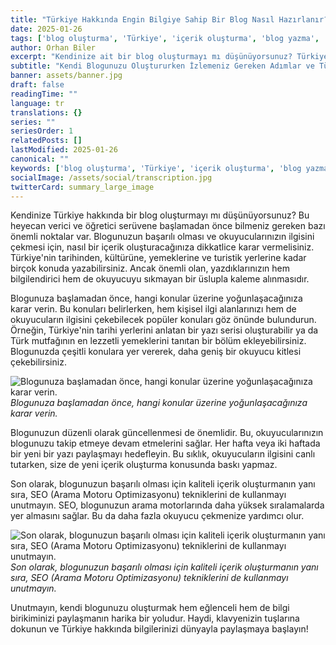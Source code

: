 ```yaml
---
title: "Türkiye Hakkında Engin Bilgiye Sahip Bir Blog Nasıl Hazırlanır?"
date: 2025-01-26
tags: ['blog oluşturma', 'Türkiye', 'içerik oluşturma', 'blog yazma', 'Türkiye hakkında bilgi']
author: Orhan Biler
excerpt: "Kendinize ait bir blog oluşturmayı mı düşünüyorsunuz? Türkiye hakkında engin bilgiye sahip bir blog hazırlamak için izlemeniz gereken adımları ve ilginç içerik önerilerini keşfedin."
subtitle: "Kendi Blogunuzu Oluştururken İzlemeniz Gereken Adımlar ve Türkiye Hakkında İlginç İçerikler"
banner: assets/banner.jpg
draft: false
readingTime: ""
language: tr
translations: {}
series: ""
seriesOrder: 1
relatedPosts: []
lastModified: 2025-01-26
canonical: ""
keywords: ['blog oluşturma', 'Türkiye', 'içerik oluşturma', 'blog yazma', 'Türkiye hakkında bilgi']
socialImage: /assets/social/transcription.jpg
twitterCard: summary_large_image
---
```


Kendinize Türkiye hakkında bir blog oluşturmayı mı düşünüyorsunuz? Bu heyecan verici ve öğretici serüvene başlamadan önce bilmeniz gereken bazı önemli noktalar var. Blogunuzun başarılı olması ve okuyucularınızın ilgisini çekmesi için, nasıl bir içerik oluşturacağınıza dikkatlice karar vermelisiniz. Türkiye'nin tarihinden, kültürüne, yemeklerine ve turistik yerlerine kadar birçok konuda yazabilirsiniz. Ancak önemli olan, yazdıklarınızın hem bilgilendirici hem de okuyucuyu sıkmayan bir üslupla kaleme alınmasıdır.

Blogunuza başlamadan önce, hangi konular üzerine yoğunlaşacağınıza karar verin. Bu konuları belirlerken, hem kişisel ilgi alanlarınızı hem de okuyucuların ilgisini çekebilecek popüler konuları göz önünde bulundurun. Örneğin, Türkiye'nin tarihi yerlerini anlatan bir yazı serisi oluşturabilir ya da Türk mutfağının en lezzetli yemeklerini tanıtan bir bölüm ekleyebilirsiniz. Blogunuzda çeşitli konulara yer vererek, daha geniş bir okuyucu kitlesi çekebilirsiniz.


![Blogunuza başlamadan önce, hangi konular üzerine yoğunlaşacağınıza karar verin.](https://res.cloudinary.com/dn0ruuuu9/image/upload/v1737851299/turk-turkish-arkadas-friend-yemek-dinner-murat-20240125_pqiks4.jpg)
*Blogunuza başlamadan önce, hangi konular üzerine yoğunlaşacağınıza karar verin.*


Blogunuzun düzenli olarak güncellenmesi de önemlidir. Bu, okuyucularınızın blogunuzu takip etmeye devam etmelerini sağlar. Her hafta veya iki haftada bir yeni bir yazı paylaşmayı hedefleyin. Bu sıklık, okuyucuların ilgisini canlı tutarken, size de yeni içerik oluşturma konusunda baskı yapmaz.

Son olarak, blogunuzun başarılı olması için kaliteli içerik oluşturmanın yanı sıra, SEO (Arama Motoru Optimizasyonu) tekniklerini de kullanmayı unutmayın. SEO, blogunuzun arama motorlarında daha yüksek sıralamalarda yer almasını sağlar. Bu da daha fazla okuyucu çekmenize yardımcı olur. 


![Son olarak, blogunuzun başarılı olması için kaliteli içerik oluşturmanın yanı sıra, SEO (Arama Motoru Optimizasyonu) tekniklerini de kullanmayı unutmayın.](https://res.cloudinary.com/dn0ruuuu9/image/upload/v1737851291/orhan-okul-school-oglum-son-20240125_lu7v2f.jpg)
*Son olarak, blogunuzun başarılı olması için kaliteli içerik oluşturmanın yanı sıra, SEO (Arama Motoru Optimizasyonu) tekniklerini de kullanmayı unutmayın.*


Unutmayın, kendi blogunuzu oluşturmak hem eğlenceli hem de bilgi birikiminizi paylaşmanın harika bir yoludur. Haydi, klavyenizin tuşlarına dokunun ve Türkiye hakkında bilgilerinizi dünyayla paylaşmaya başlayın!